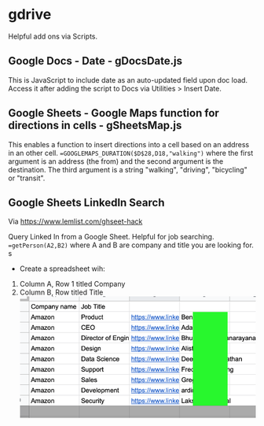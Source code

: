 # gdrive

Helpful add ons via Scripts.

## Google Docs - Date - gDocsDate.js 

This is JavaScript to include date as an auto-updated field upon doc load. Access it after adding the script to Docs via Utilities > Insert Date.


## Google Sheets - Google Maps function for directions in cells - gSheetsMap.js

This enables a function to insert directions into a cell based on an address in an other cell. ```=GOOGLEMAPS_DURATION($D$28,D18,"walking")``` where the first argument is an address (the from) and the second argument is the destination. The third argument is a string "walking", "driving", 
"bicycling" or "transit". 


## Google Sheets LinkedIn Search

Via https://www.lemlist.com/ghseet-hack

Query Linked In from a Google Sheet. Helpful for job searching.  ```=getPerson(A2,B2)``` where A and B are company and title you are looking for. s

- Create a spreadsheet wih:
1. Column A, Row 1 titled Company
2. Column B, Row titled Title 
![getPeople results](/images/getPeople.png "getPeople ")



